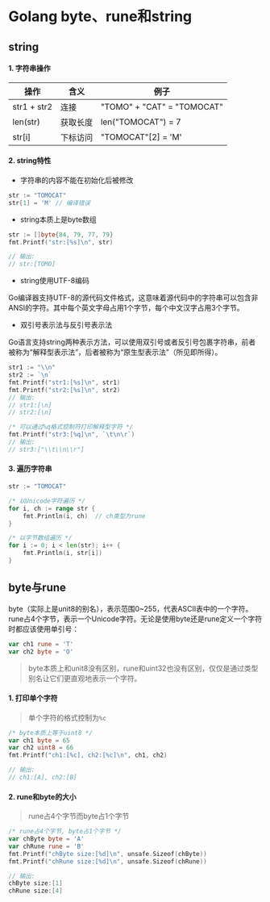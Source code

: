 # Golang byte、rune和string

## string

#### 1. 字符串操作

| 操作        | 含义     | 例子                       |
| ----------- | -------- | -------------------------- |
| str1 + str2 | 连接     | "TOMO" + "CAT" = "TOMOCAT" |
| len(str)    | 获取长度 | len("TOMOCAT") = 7         |
| str[i]      | 下标访问 | "TOMOCAT"[2] = 'M'         |

#### 2. string特性

* 字符串的内容不能在初始化后被修改

```go
str := "TOMOCAT"
str[1] = 'M' // 编译错误
```

* string本质上是byte数组

```go
str := []byte{84, 79, 77, 79}
fmt.Printf("str:[%s]\n", str)

// 输出:
// str:[TOMO]
```

* string使用UTF-8编码

Go编译器支持UTF-8的源代码文件格式，这意味着源代码中的字符串可以包含非ANSI的字符。其中每个英文字母占用1个字节，每个中文汉字占用3个字节。

* 双引号表示法与反引号表示法

Go语言支持string两种表示方法，可以使用双引号或者反引号包裹字符串，前者被称为“解释型表示法”，后者被称为“原生型表示法”（所见即所得）。

```go
str1 := "\\n"
str2 := `\n`
fmt.Printf("str1:[%s]\n", str1)
fmt.Printf("str2:[%s]\n", str2)
// 输出:
// str1:[\n]
// str2:[\n]

/* 可以通过%q格式控制符打印解释型字符 */
fmt.Printf("str3:[%q]\n", `\t\n\r`)
// 输出:
// str3:["\\t\\n\\r"]
```

#### 3. 遍历字符串

```go
str := "TOMOCAT"

/* 以Unicode字符遍历 */
for i, ch := range str {
    fmt.Println(i, ch)  // ch类型为rune
}

/* 以字节数组遍历 */
for i := 0; i < len(str); i++ {
    fmt.Println(i, str[i])
}
```

## byte与rune

byte（实际上是unit8的别名），表示范围0~255，代表ASCII表中的一个字符。rune占4个字节，表示一个Unicode字符。无论是使用byte还是rune定义一个字符时都应该使用单引号：

```go
var ch1 rune = 'T'
var ch2 byte = 'O'
```

> byte本质上和unit8没有区别，rune和uint32也没有区别，仅仅是通过类型别名让它们更直观地表示一个字符。

#### 1. 打印单个字符

> 单个字符的格式控制为`%c`

```go
/* byte本质上等于uint8 */
var ch1 byte = 65
var ch2 uint8 = 66
fmt.Printf("ch1:[%c], ch2:[%c]\n", ch1, ch2)

// 输出:
// ch1:[A], ch2:[B]
```

#### 2. rune和byte的大小

> rune占4个字节而byte占1个字节

```go
/* rune占4个字节, byte占1个字节 */
var chByte byte = 'A'
var chRune rune = 'B'
fmt.Printf("chByte size:[%d]\n", unsafe.Sizeof(chByte))
fmt.Printf("chRune size:[%d]\n", unsafe.Sizeof(chRune))

// 输出:
chByte size:[1]
chRune size:[4]
```



